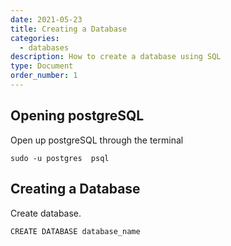 ```yaml
---
date: 2021-05-23
title: Creating a Database
categories:
  - databases
description: How to create a database using SQL
type: Document
order_number: 1
---
```

## Opening postgreSQL

Open up postgreSQL through the terminal
```
sudo -u postgres  psql
```

## Creating a Database

Create database.

```
CREATE DATABASE database_name
```
